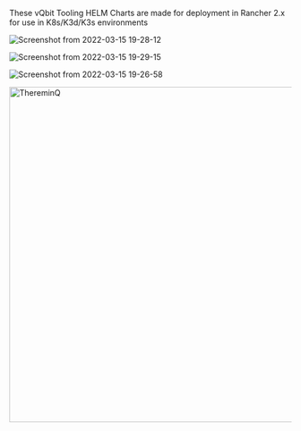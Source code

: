 These vQbit Tooling HELM Charts are made for deployment in Rancher 2.x for use in K8s/K3d/K3s environments


![Screenshot from 2022-03-15 19-28-12](https://user-images.githubusercontent.com/12692227/158456246-58b1354b-6bc3-46cc-96ce-88daf99efc1e.png)

![Screenshot from 2022-03-15 19-29-15](https://user-images.githubusercontent.com/12692227/158456436-eab0cbb0-7602-4df2-a5be-55dbc23b69fd.png)

![Screenshot from 2022-03-15 19-26-58](https://user-images.githubusercontent.com/12692227/158456250-b253d85d-9b2c-4767-a213-4a311dbc35f4.png)

<img width="600" alt="ThereminQ" src="https://user-images.githubusercontent.com/12692227/157745769-d7bd9560-3f86-4a01-bdb6-d0b954d7d32b.png">
